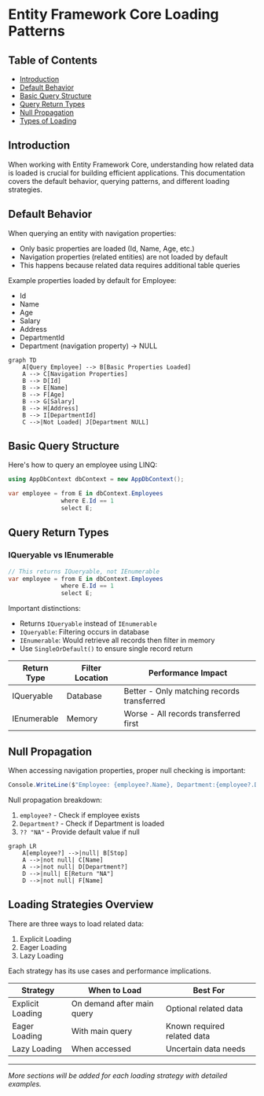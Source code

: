 # Entity Framework Core Loading Patterns

## Table of Contents
- [Introduction](#introduction)
- [Default Behavior](#default-behavior)
- [Basic Query Structure](#basic-query-structure)
- [Query Return Types](#query-return-types)
- [Null Propagation](#null-propagation)
- [Types of Loading](#types-of-loading)

## Introduction

When working with Entity Framework Core, understanding how related data is loaded is crucial for building efficient applications. This documentation covers the default behavior, querying patterns, and different loading strategies.

## Default Behavior

When querying an entity with navigation properties:
- Only basic properties are loaded (Id, Name, Age, etc.)
- Navigation properties (related entities) are not loaded by default
- This happens because related data requires additional table queries

Example properties loaded by default for Employee:
- Id
- Name
- Age
- Salary
- Address
- DepartmentId
- Department (navigation property) → NULL

```mermaid
graph TD
    A[Query Employee] --> B[Basic Properties Loaded]
    A --> C[Navigation Properties]
    B --> D[Id]
    B --> E[Name]
    B --> F[Age]
    B --> G[Salary]
    B --> H[Address]
    B --> I[DepartmentId]
    C -->|Not Loaded| J[Department NULL]
```

## Basic Query Structure

Here's how to query an employee using LINQ:

```csharp
using AppDbContext dbContext = new AppDbContext();

var employee = from E in dbContext.Employees
               where E.Id == 1
               select E;
```

## Query Return Types

### IQueryable vs IEnumerable

```csharp
// This returns IQueryable, not IEnumerable
var employee = from E in dbContext.Employees
               where E.Id == 1
               select E;
```

Important distinctions:
- Returns `IQueryable` instead of `IEnumerable`
- `IQueryable`: Filtering occurs in database
- `IEnumerable`: Would retrieve all records then filter in memory
- Use `SingleOrDefault()` to ensure single record return

| Return Type | Filter Location | Performance Impact |
|------------|-----------------|-------------------|
| IQueryable | Database | Better - Only matching records transferred |
| IEnumerable | Memory | Worse - All records transferred first |

## Null Propagation

When accessing navigation properties, proper null checking is important:

```csharp
Console.WriteLine($"Employee: {employee?.Name}, Department:{employee?.Department?.Name ?? "NA"}");
```

Null propagation breakdown:
1. `employee?` - Check if employee exists
2. `Department?` - Check if Department is loaded
3. `?? "NA"` - Provide default value if null

```mermaid
graph LR
    A[employee?] -->|null| B[Stop]
    A -->|not null| C[Name]
    A -->|not null| D[Department?]
    D -->|null| E[Return "NA"]
    D -->|not null| F[Name]
```

## Loading Strategies Overview

There are three ways to load related data:
1. Explicit Loading
2. Eager Loading
3. Lazy Loading

Each strategy has its use cases and performance implications.

| Strategy | When to Load | Best For |
|----------|-------------|-----------|
| Explicit Loading | On demand after main query | Optional related data |
| Eager Loading | With main query | Known required related data |
| Lazy Loading | When accessed | Uncertain data needs |

---
*More sections will be added for each loading strategy with detailed examples.*
